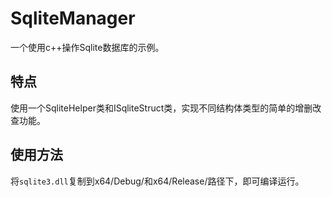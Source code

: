 # SqliteManager

一个使用c++操作Sqlite数据库的示例。

## 特点

使用一个SqliteHelper类和ISqliteStruct类，实现不同结构体类型的简单的增删改查功能。

## 使用方法

将`sqlite3.dll`复制到x64/Debug/和x64/Release/路径下，即可编译运行。
